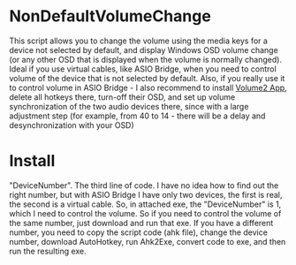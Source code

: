 # NonDefaultVolumeChange
This script allows you to change the volume using the media keys for a device not selected by default, and display Windows OSD volume change (or any other OSD that is displayed when the volume is normally changed). Ideal if you use virtual cables, like ASIO Bridge, when you need to control volume of the device that is not selected by default. Also, if you really use it to control volume in ASIO Bridge - I also recommend to install [Volume2 App](https://github.com/irzyxa/Volume2), delete all hotkeys there, turn-off their OSD, and set up volume synchronization of the two audio devices there, since with a large adjustment step (for example, from 40 to 14 - there will be a delay and desynchronization with your OSD)
# Install
"DeviceNumber". The third line of code. I have no idea how to find out the right number, but with ASIO Bridge I have only two devices, the first is real, the second is a virtual cable. So, in attached exe, the "DeviceNumber" is 1, which I need to control the volume. So if you need to control the volume of the same number, just download and run that exe. If you have a different number, you need to copy the script code (ahk file), change the device number, download AutoHotkey, run Ahk2Exe, convert code to exe, and then run the resulting exe.

